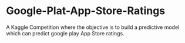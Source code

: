 # Google-Plat-App-Store-Ratings
A Kaggle Competition where the objective is to build a predictive model which can predict google play App Store ratings.
